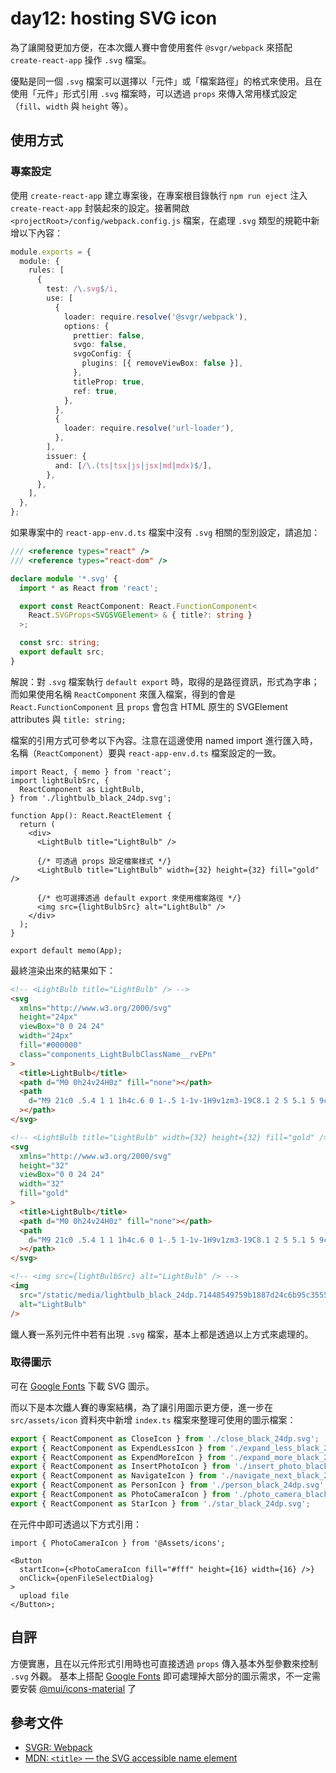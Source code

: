 # day12: hosting SVG icon

為了讓開發更加方便，在本次鐵人賽中會使用套件 `@svgr/webpack` 來搭配 `create-react-app` 操作 `.svg` 檔案。

優點是同一個 `.svg` 檔案可以選擇以「元件」或「檔案路徑」的格式來使用。且在使用「元件」形式引用 `.svg` 檔案時，可以透過 `props` 來傳入常用樣式設定（`fill`、`width` 與 `height` 等）。

## 使用方式

### 專案設定

使用 `create-react-app` 建立專案後，在專案根目錄執行 `npm run eject` 注入 `create-react-app` 封裝起來的設定。接著開啟 `<projectRoot>/config/webpack.config.js` 檔案，在處理 `.svg` 類型的規範中新增以下內容：

```ts
module.exports = {
  module: {
    rules: [
      {
        test: /\.svg$/i,
        use: [
          {
            loader: require.resolve('@svgr/webpack'),
            options: {
              prettier: false,
              svgo: false,
              svgoConfig: {
                plugins: [{ removeViewBox: false }],
              },
              titleProp: true,
              ref: true,
            },
          },
          {
            loader: require.resolve('url-loader'),
          },
        ],
        issuer: {
          and: [/\.(ts|tsx|js|jsx|md|mdx)$/],
        },
      },
    ],
  },
};
```

如果專案中的 `react-app-env.d.ts` 檔案中沒有 `.svg` 相關的型別設定，請追加：

```ts
/// <reference types="react" />
/// <reference types="react-dom" />

declare module '*.svg' {
  import * as React from 'react';

  export const ReactComponent: React.FunctionComponent<
    React.SVGProps<SVGSVGElement> & { title?: string }
  >;

  const src: string;
  export default src;
}
```

解說：對 `.svg` 檔案執行 `default export` 時，取得的是路徑資訊，形式為字串；而如果使用名稱 `ReactComponent` 來匯入檔案，得到的會是 `React.FunctionComponent` 且 `props` 會包含 HTML 原生的 SVGElement attributes 與 `title: string;`

檔案的引用方式可參考以下內容。注意在這邊使用 named import 進行匯入時，名稱（`ReactComponent`）要與 `react-app-env.d.ts` 檔案設定的一致。

```tsx
import React, { memo } from 'react';
import lightBulbSrc, {
  ReactComponent as LightBulb,
} from './lightbulb_black_24dp.svg';

function App(): React.ReactElement {
  return (
    <div>
      <LightBulb title="LightBulb" />

      {/* 可透過 props 設定檔案樣式 */}
      <LightBulb title="LightBulb" width={32} height={32} fill="gold" />

      {/* 也可選擇透過 default export 來使用檔案路徑 */}
      <img src={lightBulbSrc} alt="LightBulb" />
    </div>
  );
}

export default memo(App);
```

最終渲染出來的結果如下：

```html
<!-- <LightBulb title="LightBulb" /> -->
<svg
  xmlns="http://www.w3.org/2000/svg"
  height="24px"
  viewBox="0 0 24 24"
  width="24px"
  fill="#000000"
  class="components_LightBulbClassName__rvEPn"
>
  <title>LightBulb</title>
  <path d="M0 0h24v24H0z" fill="none"></path>
  <path
    d="M9 21c0 .5.4 1 1 1h4c.6 0 1-.5 1-1v-1H9v1zm3-19C8.1 2 5 5.1 5 9c0 2.4 1.2 4.5 3 5.7V17c0 .5.4 1 1 1h6c.6 0 1-.5 1-1v-2.3c1.8-1.3 3-3.4 3-5.7 0-3.9-3.1-7-7-7z"
  ></path>
</svg>

<!-- <LightBulb title="LightBulb" width={32} height={32} fill="gold" /> -->
<svg
  xmlns="http://www.w3.org/2000/svg"
  height="32"
  viewBox="0 0 24 24"
  width="32"
  fill="gold"
>
  <title>LightBulb</title>
  <path d="M0 0h24v24H0z" fill="none"></path>
  <path
    d="M9 21c0 .5.4 1 1 1h4c.6 0 1-.5 1-1v-1H9v1zm3-19C8.1 2 5 5.1 5 9c0 2.4 1.2 4.5 3 5.7V17c0 .5.4 1 1 1h6c.6 0 1-.5 1-1v-2.3c1.8-1.3 3-3.4 3-5.7 0-3.9-3.1-7-7-7z"
  ></path>
</svg>

<!-- <img src={lightBulbSrc} alt="LightBulb" /> -->
<img
  src="/static/media/lightbulb_black_24dp.71448549759b1887d24c6b95c3555fe7.svg"
  alt="LightBulb"
/>
```

鐵人賽一系列元件中若有出現 `.svg` 檔案，基本上都是透過以上方式來處理的。

### 取得圖示

可在 [Google Fonts](https://fonts.google.com/icons?icon.set=Material+Icons) 下載 SVG 圖示。

而以下是本次鐵人賽的專案結構，為了讓引用圖示更方便，進一步在 `src/assets/icon` 資料夾中新增 `index.ts` 檔案來整理可使用的圖示檔案：

```ts
export { ReactComponent as CloseIcon } from './close_black_24dp.svg';
export { ReactComponent as ExpendLessIcon } from './expand_less_black_24dp.svg';
export { ReactComponent as ExpendMoreIcon } from './expand_more_black_24dp.svg';
export { ReactComponent as InsertPhotoIcon } from './insert_photo_black_24dp.svg';
export { ReactComponent as NavigateIcon } from './navigate_next_black_24dp.svg';
export { ReactComponent as PersonIcon } from './person_black_24dp.svg';
export { ReactComponent as PhotoCameraIcon } from './photo_camera_black_24dp.svg';
export { ReactComponent as StarIcon } from './star_black_24dp.svg';
```

在元件中即可透過以下方式引用：

```tsx
import { PhotoCameraIcon } from '@Assets/icons';

<Button
  startIcon={<PhotoCameraIcon fill="#fff" height={16} width={16} />}
  onClick={openFileSelectDialog}
>
  upload file
</Button>;
```

## 自評

方便實惠，且在以元件形式引用時也可直接透過 `props` 傳入基本外型參數來控制 `.svg` 外觀。
基本上搭配 [Google Fonts](https://fonts.google.com/icons?icon.set=Material+Icons) 即可處理掉大部分的圖示需求，不一定需要安裝 [@mui/icons-material](https://www.npmjs.com/package/@mui/icons-material) 了

## 參考文件

- [SVGR: Webpack](https://react-svgr.com/docs/webpack/)
- [MDN: `<title>` — the SVG accessible name element](https://developer.mozilla.org/en-US/docs/Web/SVG/Element/title)
